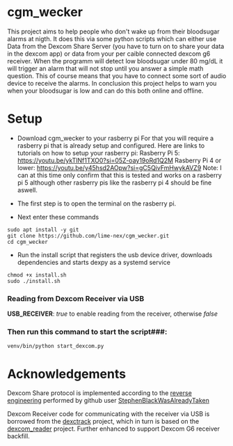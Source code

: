 # cgm_wecker
This project aims to help people who don't wake up from their bloodsugar alarms at nigth. It does this via some python scripts which can either use Data from the Dexcom Share Server (you have to turn on to share your data in the dexcom app) or data from your per caible connected dexcom g6 receiver. When the programm will detect low bloodsugar under 80 mg/dL it will trigger an alarm that will not stop until you answer a simple math question. This of course means that you have to connect some sort of audio device to receive the alarms. In conclusion this project helps to warn you when your bloodsugar is low and can do this both online and offline.
# Setup
* Download cgm_wecker to your rasberry pi 
For that you will require a rasberry pi that is already setup and configured.
Here are links to tutorials on how to setup your rasberry pi:
Rasberry Pi 5: https://youtu.be/ykTlNf1TXO0?si=05Z-oay19oRd1Q2M
Rasberry Pi 4 or lower: https://youtu.be/y45hsd2AOpw?si=gC5QivFmHwykAVZ9
Note: I can at this time only confirm that this is tested and works on a rasberry pi 5 although other rasberry pis like the rasberry pi 4 should be fine aswell.

* The first step is to open the terminal on the rasberry pi.
* Next enter these commands
```
sudo apt install -y git
git clone https://github.com/lime-nex/cgm_wecker.git
cd cgm_wecker
```
* Run the install script that registers the usb device driver, downloads dependencies and starts dexpy as a systemd service
```
chmod +x install.sh
sudo ./install.sh
```

### Reading from Dexcom Receiver via USB
**USB_RECEIVER**: _true_ to enable reading from the receiver, otherwise _false_<br/>

### Then run this command to start the script###:
```
venv/bin/python start_dexcom.py
```
# Acknowledgements

Dexcom Share protocol is implemented according to the [reverse engineering](https://gist.github.com/StephenBlackWasAlreadyTaken/adb0525344bedade1e25) performed by github user [StephenBlackWasAlreadyTaken](https://gist.github.com/StephenBlackWasAlreadyTaken)

Dexcom Receiver code for communicating with the receiver via USB is borrowed from the [dexctrack](https://github.com/DexcTrack/dexctrack) project, which in turn is based on the [dexcom_reader](https://github.com/openaps/dexcom_reader) project. Further enhanced to support Dexcom G6 receiver backfill.
